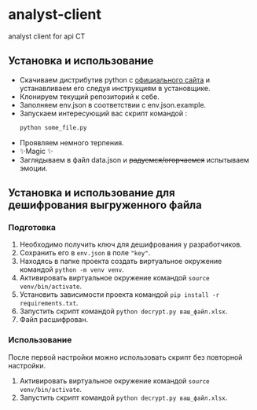 # analyst-client
analyst client for api CT


## Установка и использование

- Скачиваем дистрибутив python с [официального сайта](https://www.python.org/downloads/) и устанавливаем его следуя инструкциям в установщике.
- Клонируем текущий репозиторий к себе.
- Заполняем env.json в соответствии с env.json.example.
- Запускаем интересующий вас скрипт командой :
     ```sh
    python some_file.py
    ```
- Проявляем немного терпения.
- ✨Magic ✨ 
- Заглядываем в файл data.json и ~~радуемся/огорчаемся~~ испытываем эмоции.

## Установка и использование для дешифрования выгруженного файла

### Подготовка

1. Необходимо получить ключ для дешифрования у разработчиков.
2. Сохранить его в ```env.json``` в поле ```"key"```.
3. Находясь в папке проекта создать виртуальное окружение
   командой ```python -m venv venv```.
4. Активировать виртуальное окружение командой ```source venv/bin/activate```.
3. Установить зависимости проекта
   командой ```pip install -r requirements.txt```.
4. Запустить скрипт командой ```python decrypt.py ваш_файл.xlsx```.
5. Файл расшифрован.

### Использование
После первой настройки можно использовать скрипт без повторной настройки.
1. Активировать виртуальное окружение командой ```source venv/bin/activate```.
2. Запустить скрипт командой ```python decrypt.py ваш_файл.xlsx```.


